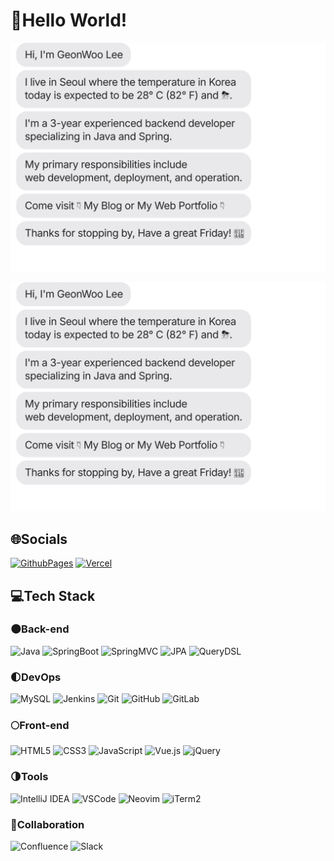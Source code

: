 # 👋Hello World!
![chat_svg](https://github.com/thisiswoo/thisiswoo/blob/main/chat.svg)

![](https://raw.githubusercontent.com/thisiswoo/thisiswoo/main/chat.svg)

## 🌐Socials
[![GithubPages](https://img.shields.io/badge/GithubPages(Blog)-222222?logo=githubpages&logoColor=white)](https://thisiswoo.github.io/)
[![Vercel](https://img.shields.io/badge/Vercel(Portfolio)-000000?logo=vercel&logoColor=white)](https://thisiswoo.vercel.app/) 


## 💻Tech Stack
### 🌑Back-end
![Java](https://img.shields.io/badge/Java-007396?logo=Java&logoColor=white) ![SpringBoot](https://img.shields.io/badge/SpringBoot-6DB33F?logo=springboot&logoColor=white) ![SpringMVC](https://img.shields.io/badge/SpringMVC-6DB33F?logo=spring&logoColor=white) ![JPA](https://img.shields.io/badge/JPA-BDAD79?logo=jpa&logoColor=white) ![QueryDSL](https://img.shields.io/badge/Querydsl-0188D4?logo=querydsl&logoColor=white)

### 🌓DevOps
![MySQL](https://img.shields.io/badge/MySQL-4479A1?logo=mysql&logoColor=white) ![Jenkins](https://img.shields.io/badge/Jenkins-D24939?logo=jenkins&logoColor=white) ![Git](https://img.shields.io/badge/Git-F05032?logo=git&logoColor=white) ![GitHub](https://img.shields.io/badge/GitHub-181717?logo=github&logoColor=white) ![GitLab](https://img.shields.io/badge/GitLab-FC6D26?logo=gitlab&logoColor=white)

### 🌕Front-end
![HTML5](https://img.shields.io/badge/HTML5-E34F26?logo=html5&logoColor=white) ![CSS3](https://img.shields.io/badge/CSS3-1572B6?logo=css3&logoColor=white) ![JavaScript](https://img.shields.io/badge/JavaScript-F7DF1E?logo=javascript&logoColor=white) ![Vue.js](https://img.shields.io/badge/Vue.js-4FC08D?logo=vuedotjs&logoColor=white) ![jQuery](https://img.shields.io/badge/jQuery-0769AD?logo=jquery&logoColor=white)

### 🌗Tools
![IntelliJ IDEA](https://img.shields.io/badge/IntelliJIDEA-000000?logo=intellijidea&logoColor=white) ![VSCode](https://img.shields.io/badge/VSCode-007ACC?logo=visualstudiocode&logoColor=white) ![Neovim](https://img.shields.io/badge/Neovim-57A143?logo=neovim&logoColor=white) ![iTerm2](https://img.shields.io/badge/iTerm2-000000?logo=iterm2&logoColor=white)

### 🌌Collaboration
![Confluence](https://img.shields.io/badge/Confluence-172B4D?logo=confluence&logoColor=white) ![Slack](https://img.shields.io/badge/Slack-4A154B?logo=slack&logoColor=white) 

